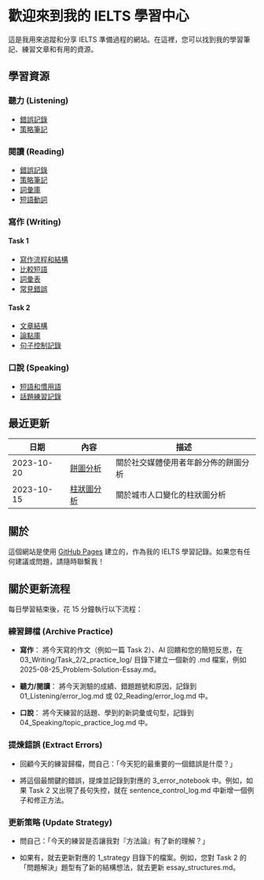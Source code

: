 # 歡迎來到我的 IELTS 學習中心

這是我用來追蹤和分享 IELTS 準備過程的網站。在這裡，您可以找到我的學習筆記、練習文章和有用的資源。

## 學習資源

### 聽力 (Listening)

- [錯誤記錄](01_Listening/error_log.html)
- [策略筆記](01_Listening/strategy_notes.html)

### 閱讀 (Reading)

- [錯誤記錄](02_Reading/error_log.html)
- [策略筆記](02_Reading/strategy_notes.html)
- [詞彙庫](02_Reading/vocabulary/synonyms_master_list.html)
- [短語動詞](02_Reading/vocabulary/phrasal_verbs.html)

### 寫作 (Writing)

#### Task 1

- [寫作流程和結構](03_Writing/Task_1/1_strategy/structure_and_pipeline.html)
- [比較短語](03_Writing/Task_1/1_strategy/Comparison-Phrases.html)
- [詞彙表](03_Writing/Task_1/1_strategy/vocabulary_master_sheet.html)
- [常見錯誤](03_Writing/Task_1/3_error_notebook/common_errors.html)

#### Task 2

- [文章結構](03_Writing/Task_2/1_strategy/essay_structures.html)
- [論點庫](03_Writing/Task_2/1_strategy/argument_bank.html)
- [句子控制記錄](03_Writing/Task_2/3_error_notebook/sentence_control_log.html)

### 口說 (Speaking)

- [短語和慣用語](04_Speaking/phrases_and_idioms.html)
- [話題練習記錄](04_Speaking/topic_practice_log.html)

## 最近更新

| 日期       | 內容                                                                              | 描述                                 |
| ---------- | --------------------------------------------------------------------------------- | ------------------------------------ |
| 2023-10-20 | [餅圖分析](03_Writing/Task_1/2_practice_log/2023-10-20_Pie-Chart-Analysis.html)   | 關於社交媒體使用者年齡分佈的餅圖分析 |
| 2023-10-15 | [柱狀圖分析](03_Writing/Task_1/2_practice_log/2023-10-15_Bar-Chart-Analysis.html) | 關於城市人口變化的柱狀圖分析         |

## 關於

這個網站是使用 [GitHub Pages](https://pages.github.com/) 建立的，作為我的 IELTS 學習記錄。如果您有任何建議或問題，請隨時聯繫我！

## 關於更新流程

每日學習結束後，花 15 分鐘執行以下流程：

### 練習歸檔 (Archive Practice)

- **寫作**： 將今天寫的作文（例如一篇 Task 2）、AI 回饋和您的簡短反思，在 03_Writing/Task_2/2_practice_log/ 目錄下建立一個新的 .md 檔案，例如 2025-08-25_Problem-Solution-Essay.md。

- **聽力/閱讀**： 將今天測驗的成績、錯題題號和原因，記錄到 01_Listening/error_log.md 或 02_Reading/error_log.md 中。

- **口說**： 將今天練習的話題、學到的新詞彙或句型，記錄到 04_Speaking/topic_practice_log.md 中。

### 提煉錯誤 (Extract Errors)

- 回顧今天的練習歸檔，問自己：「今天犯的最重要的一個錯誤是什麼？」

- 將這個最關鍵的錯誤，提煉並記錄到對應的 3_error_notebook 中。例如，如果 Task 2 又出現了長句失控，就在 sentence_control_log.md 中新增一個例子和修正方法。

### 更新策略 (Update Strategy)

- 問自己：「今天的練習是否讓我對『方法論』有了新的理解？」

- 如果有，就去更新對應的 1_strategy 目錄下的檔案。例如，您對 Task 2 的「問題解決」題型有了新的結構想法，就去更新 essay_structures.md。
